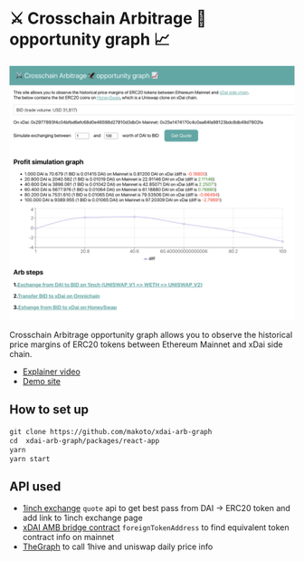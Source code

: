 

# ⚔️ Crosschain Arbitrage 🦅 opportunity graph 📈

![](./hero.png)

Crosschain Arbitrage opportunity graph allows you to observe the historical price margins of ERC20 tokens between Ethereum Mainnet and xDai side chain.

- [Explainer video](https://www.youtube.com/watch?v=4cnzp29hk7s)
- [Demo site](https://xdai-arb-graph.surge.sh)

## How to set up

```
git clone https://github.com/makoto/xdai-arb-graph
cd  xdai-arb-graph/packages/react-app
yarn
yarn start
```

## API used

- [1inch exchange](https://api.1inch.exchange/v2.0/swagger/#/Quote%2FSwap/getQuote) `quote` api to get best pass from DAI -> ERC20 token and add link to 1inch exchange page
- [xDAI AMB bridge contract](https://docs.tokenbridge.net/eth-xdai-amb-bridge/about-the-eth-xdai-amb) `foreignTokenAddress` to find equivalent token contract info on mainnet
- [TheGraph](https://thegraph.com/) to call 1hive and uniswap daily price info 

